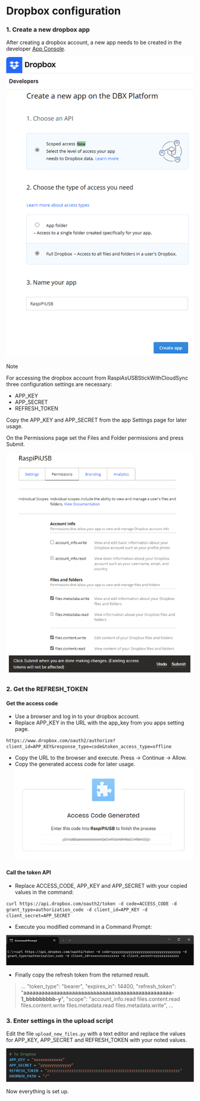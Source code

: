 # Dropbox configuration

### 1. Create a new dropbox app

After creating a dropbox account, a new app needs to be created in the developer [App Console](https://www.dropbox.com/developers/apps/).

![Create app](img/createapp.png)

> [!NOTE]
> For accessing the dropbox account from RaspiAsUSBStickWithCloudSync three configuration settings are necessary:
> - APP_KEY
> - APP_SECRET
> - REFRESH_TOKEN
>
> Copy the APP_KEY and APP_SECRET from the app Settings page for later usage.

On the Permissions page set the Files and Folder permissions and press Submit.

![Permissions app](img/permissionsapp.png)


### 2. Get the REFRESH_TOKEN

####  Get the access code

- Use a browser and log in to your dropbox account.
- Replace APP_KEY in the URL with the app_key from you apps setting page.
```
https://www.dropbox.com/oauth2/authorize?client_id=APP_KEY&response_type=code&token_access_type=offline
```
- Copy the URL to the browser and execute. Press -> Continue -> Allow.
- Copy the generated access code for later usage.
![Access code](img/accesscode.png)

#### Call the token API

- Replace ACCESS_CODE, APP_KEY and APP_SECRET with your copied values in the command:
```
curl https://api.dropbox.com/oauth2/token -d code=ACCESS_CODE -d grant_type=authorization_code -d client_id=APP_KEY -d client_secret=APP_SECRET
```

- Execute you modified command in a Command Prompt:

![Command prompt](img/commandprompt.png)

- Finally copy the refresh token from the returned result.
>  ...
>  "token_type": "bearer",
>  "expires_in": 14400,
>  "refresh_token": "**aaaaaaaaaaaaaaaaaaaaaaaaaaaaaaaaaaaaaaaaaaaaaaaaa-1_bbbbbbbbb-y**",
>  "scope": "account_info.read files.content.read files.content.write files.metadata.read files.metadata.write",
>  ...


### 3. Enter settings in the upload script

Edit the file `upload_new_files.py` with a text editor and replace the values for APP_KEY, APP_SECRET and REFRESH_TOKEN with your noted values.

![Upload script](img/uploadscript.png)

Now everything is set up.